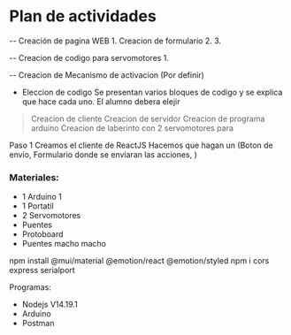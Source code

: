 # Plan de actividades

-- Creación de pagina WEB 1. Creacion de formulario 2. 3.

-- Creacion de codigo para servomotores 1.

-- Creacion de Mecanismo de activacion (Por definir)

- Eleccion de codigo
  Se presentan varios bloques de codigo y se explica que hace cada uno.
  El alumno debera elejir

> Creacion de cliente
> Creacion de servidor
> Creacion de programa arduino
> Creacion de laberinto con 2 servomotores para

Paso 1
Creamos el cliente de ReactJS
Hacemos que hagan un (Boton de envio, Formulario donde se enviaran las acciones, )

### Materiales:

- 1 Arduino 1
- 1 Portatil
- 2 Servomotores
- Puentes
- Protoboard
- Puentes macho macho

npm install @mui/material @emotion/react @emotion/styled
npm i cors express serialport

Programas:

- Nodejs V14.19.1
- Arduino
- Postman
